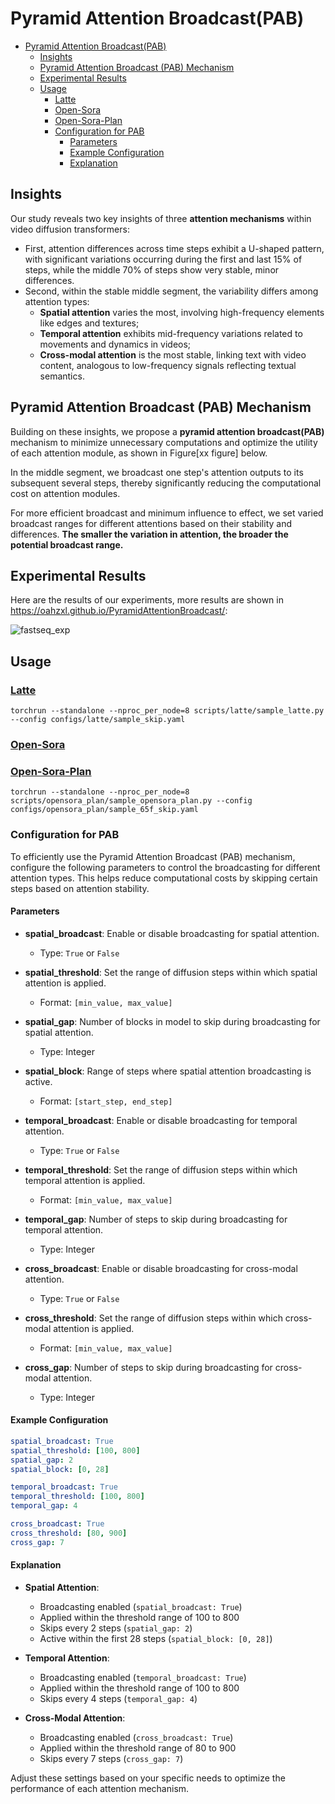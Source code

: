 # Pyramid Attention Broadcast(PAB)

- [Pyramid Attention Broadcast(PAB)](#pyramid-attention-broadcastpab)
  - [Insights](#insights)
  - [Pyramid Attention Broadcast (PAB) Mechanism](#pyramid-attention-broadcast-pab-mechanism)
  - [Experimental Results](#experimental-results)
  - [Usage](#usage)
    - [Latte](#latte)
    - [Open-Sora](#open-sora)
    - [Open-Sora-Plan](#open-sora-plan)
    - [Configuration for PAB](#configuration-for-pab)
      - [Parameters](#parameters)
      - [Example Configuration](#example-configuration)
      - [Explanation](#explanation)


## Insights
Our study reveals two key insights of three **attention mechanisms** within video diffusion transformers:
- First, attention differences across time steps exhibit a U-shaped pattern, with significant variations occurring during the first and last 15% of steps, while the middle 70% of steps show very stable, minor differences.
- Second, within the stable middle segment, the variability differs among attention types:
    - **Spatial attention** varies the most, involving high-frequency elements like edges and textures;
    - **Temporal attention** exhibits mid-frequency variations related to movements and dynamics in videos;
    - **Cross-modal attention** is the most stable, linking text with video content, analogous to low-frequency signals reflecting textual semantics.


## Pyramid Attention Broadcast (PAB) Mechanism
Building on these insights, we propose a **pyramid attention broadcast(PAB)** mechanism to minimize unnecessary computations and optimize the utility of each attention module, as shown in Figure[xx figure] below.

In the middle segment, we broadcast one step's attention outputs to its subsequent several steps, thereby significantly reducing the computational cost on attention modules.

For more efficient broadcast and minimum influence to effect, we set varied broadcast ranges for different attentions based on their stability and differences.
**The smaller the variation in attention, the broader the potential broadcast range.**


## Experimental Results
Here are the results of our experiments, more results are shown in https://oahzxl.github.io/PyramidAttentionBroadcast/:

![fastseq_exp](../assets/figures/fastseq_exp.png)


## Usage
### [Latte](./docs/latte.md)
```shell
torchrun --standalone --nproc_per_node=8 scripts/latte/sample_latte.py --config configs/latte/sample_skip.yaml
```
### [Open-Sora](./doc/opensora.md)

### [Open-Sora-Plan](./doc/opensora_plan.md)
```shell
torchrun --standalone --nproc_per_node=8 scripts/opensora_plan/sample_opensora_plan.py --config configs/opensora_plan/sample_65f_skip.yaml
```



### Configuration for PAB

To efficiently use the Pyramid Attention Broadcast (PAB) mechanism, configure the following parameters to control the broadcasting for different attention types. This helps reduce computational costs by skipping certain steps based on attention stability.

#### Parameters

- **spatial_broadcast**: Enable or disable broadcasting for spatial attention.
  - Type: `True` or `False`

- **spatial_threshold**: Set the range of diffusion steps within which spatial attention is applied.
  - Format: `[min_value, max_value]`

- **spatial_gap**: Number of blocks in model to skip during broadcasting for spatial attention.
  - Type: Integer

- **spatial_block**: Range of steps where spatial attention broadcasting is active.
  - Format: `[start_step, end_step]`

- **temporal_broadcast**: Enable or disable broadcasting for temporal attention.
  - Type: `True` or `False`

- **temporal_threshold**: Set the range of diffusion steps within which temporal attention is applied.
  - Format: `[min_value, max_value]`

- **temporal_gap**: Number of steps to skip during broadcasting for temporal attention.
  - Type: Integer

- **cross_broadcast**: Enable or disable broadcasting for cross-modal attention.
  - Type: `True` or `False`

- **cross_threshold**: Set the range of diffusion steps within which cross-modal attention is applied.
  - Format: `[min_value, max_value]`

- **cross_gap**: Number of steps to skip during broadcasting for cross-modal attention.
  - Type: Integer

#### Example Configuration

```yaml
spatial_broadcast: True
spatial_threshold: [100, 800]
spatial_gap: 2
spatial_block: [0, 28]

temporal_broadcast: True
temporal_threshold: [100, 800]
temporal_gap: 4

cross_broadcast: True
cross_threshold: [80, 900]
cross_gap: 7
```

#### Explanation

- **Spatial Attention**:
  - Broadcasting enabled (`spatial_broadcast: True`)
  - Applied within the threshold range of 100 to 800
  - Skips every 2 steps (`spatial_gap: 2`)
  - Active within the first 28 steps (`spatial_block: [0, 28]`)

- **Temporal Attention**:
  - Broadcasting enabled (`temporal_broadcast: True`)
  - Applied within the threshold range of 100 to 800
  - Skips every 4 steps (`temporal_gap: 4`)

- **Cross-Modal Attention**:
  - Broadcasting enabled (`cross_broadcast: True`)
  - Applied within the threshold range of 80 to 900
  - Skips every 7 steps (`cross_gap: 7`)

Adjust these settings based on your specific needs to optimize the performance of each attention mechanism.
